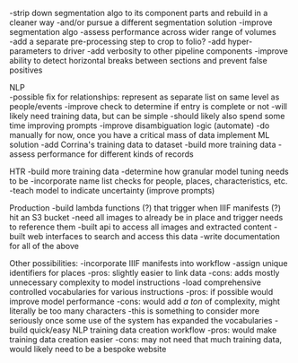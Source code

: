 -strip down segmentation algo to its component parts and rebuild in a cleaner way
    -and/or pursue a different segmentation solution
-improve segmentation algo
    -assess performance across wider range of volumes    
    -add a separate pre-processing step to crop to folio?
    -add hyper-parameters to driver
    -add verbosity to other pipeline components
    -improve ability to detect horizontal breaks between sections and prevent false positives

NLP    
    -possible fix for relationships: represent as separate list on same level as people/events
    -improve check to determine if entry is complete or not
        -will likely need training data, but can be simple
        -should likely also spend some time improving prompts
    -improve disambiguation logic (automate)
        -do manually for now, once you have a critical mass of data implement ML solution
    -add Corrina's training data to dataset
    -build more training data
    -assess performance for different kinds of records

HTR
    -build more training data
    -determine how granular model tuning needs to be
    -incorporate name list checks for people, places, characteristics, etc.
    -teach model to indicate uncertainty (improve prompts)    

Production
    -build lambda functions (?) that trigger when IIIF manifests (?) hit an S3 bucket
        -need all images to already be in place and trigger needs to reference them
    -built api to access all images and extracted content
    -built web interfaces to search and access this data
    -write documentation for all of the above

Other possibilities:
    -incorporate IIIF manifests into workflow
    -assign unique identifiers for places
        -pros: slightly easier to link data
        -cons: adds mostly unnecessary complexity to model instructions
    -load comprehensive controlled vocabularies for various instructions
        -pros: if possible would improve model performance
        -cons: would add *a ton* of complexity, might literally be too many characters
        -this is something to consider more seriously once some use of the system has expanded the vocabularies
    -build quick/easy NLP training data creation workflow
        -pros: would make training data creation easier
        -cons: may not need that much training data, would likely need to be a bespoke website